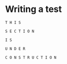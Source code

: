 # Writing a test

```{attention}
T H I S

S E C T I O N

I S

U N D E R 

C O N S T R U C T I O N
```
